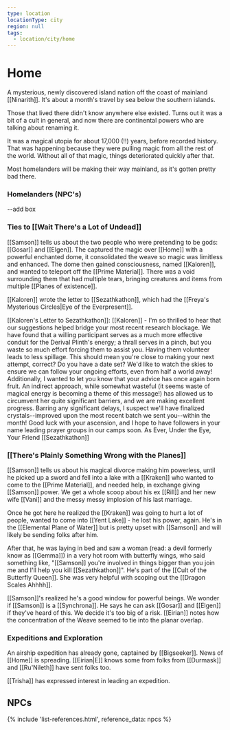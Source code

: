 ```yaml
---
type: location
locationType: city
region: null
tags:
  - location/city/home
---
```

# Home
A mysterious, newly discovered island nation off the coast of mainland [[Ninarith]]. It's about a month's travel by sea below the southern islands.

Those that lived there didn't know anywhere else existed. Turns out it was a bit of a cult in general, and now there are continental powers who are talking about renaming it. 

It was a magical utopia for about 17,000 (!!) years, before recorded history. That was happening because they were pulling magic from all the rest of the world. Without all of that magic, things deteriorated quickly after that.

Most homelanders will be making their way mainland, as it's gotten pretty bad there.
### Homelanders (NPC's)
--add box

### Ties to [[Wait There's a Lot of Undead]] 
[[Samson]] tells us about the two people who were pretending to be gods: [[Gosar]] and [[Elgen]]. The captured the magic over [[Home]] with a powerful enchanted dome, it consolidated the weave so magic was limitless and enhanced. The dome then gained consciousness, named [[Kaloren]], and wanted to teleport off the [[Prime Material]]. There was a void surrounding them that had multiple tears, bringing creatures and items from multiple [[Planes of existence]]. 

[[Kaloren]] wrote the letter to [[Sezathkathon]], which had the [[Freya's Mysterious Circles|Eye of the Everpresent]]. 

[[Kaloren's Letter to Sezathkathon]]:
	[[Kaloren]] -
	I'm so thrilled to hear that our suggestions helped bridge your most recent research blockage. We have found that a willing participant serves as a much more effective conduit for the Derival Plinth's energy; a thrall serves in a pinch, but you waste so much effort forcing them to assist you. Having them volunteer leads to less spillage. This should mean you're close to making your next attempt, correct? Do you have a date set? We'd like to watch the skies to ensure we can follow your ongoing efforts, even from half a world away! Additionally, I wanted to let you know that your advice has once again born fruit. An indirect approach, while somewhat wasteful (it seems waste of magical energy is becoming a theme of this message!) has allowed us to circumvent her quite significant barriers, and we are making excellent progress. Barring any significant delays, I suspect we'll have finalized crystals--improved upon the most recent batch we sent you--within the month! Good luck with your ascension, and I hope to have followers in your name leading prayer groups in our camps soon. 
	As Ever, Under the Eye, Your Friend [[Sezathkathon]]

### [[There's Plainly Something Wrong with the Planes]]
[[Samson]] tells us about his magical divorce making him powerless, until he picked up a sword and fell into a lake with a [[Kraken]] who wanted to come to the [[Prime Material]], and needed help, in exchange giving [[Samson]] power. We get a whole scoop about his ex [[Rill]] and her new wife [[Vani]] and the messy messy implosion of his last marriage. 

Once he got here he realized the [[Kraken]] was going to hurt a lot of people, wanted to come into [[Yent Lake]] - he lost his power, again. He's in the [[Elemental Plane of Water]] but is pretty upset with [[Samson]] and will likely be sending folks after him. 

After that, he was laying in bed and saw a woman (read: a devil formerly know as [[Gemma]]) in a very hot room with butterfly wings, who said something like, "[[Samson]] you're involved in things bigger than you join me and I'll help you kill [[Sezathkathon]]". He's part of the [[Cult of the Butterfly Queen]]. She was very helpful with scoping out the [[Dragon Scales Ahhhh]].

[[Samson]]'s realized he's a good window for powerful beings. We wonder if [[Samson]] is a [[Synchrona]]. He says he can ask [[Gosar]] and [[Elgen]] if they've heard of this. We decide it's too big of a risk. [[Eirian]] notes how the concentration of the Weave seemed to tie into the planar overlap. 

### Expeditions and Exploration
An airship expedition has already gone, captained by [[Bigseeker]]. News of [[Home]] is spreading. [[Eirian|E]] knows some from folks from [[Durmask]] and [[Ru'Nileth]] have sent folks too. 

[[Trisha]] has expressed interest in leading an expedition.


## NPCs
{% include 'list-references.html', reference_data: npcs %}
